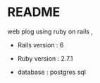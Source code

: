# README

web plog using ruby on rails , 

* Rails version : 6

* Ruby version : 2.7.1

* database : postgres sql

